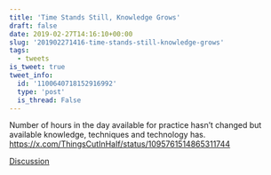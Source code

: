 ```yaml
---
title: 'Time Stands Still, Knowledge Grows'
draft: false
date: 2019-02-27T14:16:10+00:00
slug: '201902271416-time-stands-still-knowledge-grows'
tags:
  - tweets
is_tweet: true
tweet_info:
  id: '1100640718152916992'
  type: 'post'
  is_thread: False
---
```




Number of hours in the day available for practice hasn’t changed but available knowledge, techniques and technology has. <https://x.com/ThingsCutInHaIf/status/1095761514865311744>

[Discussion](https://x.com/sytelus/status/1100640718152916992)
